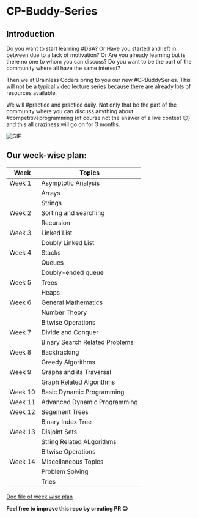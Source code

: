 # CP-Buddy-Series

## Introduction

Do you want to start learning #DSA?
Or Have you started and left in between due to a lack of motivation?
Or Are you already learning but is there no one to whom you can discuss?
Do you want to be the part of the community where all have the same interest?

Then we at Brainless Coders bring to you our new #CPBuddySeries. This will not be a typical video lecture series because there are already lots of resources available.

We will #practice and practice daily.
Not only that be the part of the community where you can discuss anything about #competitiveprogramming (of course not the answer of a live contest 😉) and this all craziness will go on for 3 months.

<img align="centre" alt="GIF" src="https://media.giphy.com/media/USV0ym3bVWQJJmNu3N/giphy.gif" />

## Our week-wise plan:

| **Week** | **Topics**                     |
| -------- | ------------------------------ |
| Week 1   | Asymptotic Analysis            |
|          | Arrays                         |
|          | Strings                        |
| Week 2   | Sorting and searching          |
|          | Recursion                      |
| Week 3   | Linked List                    |
|          | Doubly Linked List             |
| Week 4   | Stacks                         |
|          | Queues                         |
|          | Doubly-ended queue             |
| Week 5   | Trees                          |
|          | Heaps                          |
| Week 6   | General Mathematics            |
|          | Number Theory                  |
|          | Bitwise Operations             |
| Week 7   | Divide and Conquer             |
|          | Binary Search Related Problems |
| Week 8   | Backtracking                   |
|          | Greedy Algorithms              |
| Week 9   | Graphs and its Traversal       |
|          | Graph Related Algorithms       |
| Week 10  | Basic Dynamic Programming      |
| Week 11  | Advanced Dynamic Programming   |
| Week 12  | Segement Trees                 |
|          | Binary Index Tree              |
| Week 13  | Disjoint Sets                  |
|          | String Related ALgorithms      |
|          | Bitwise Operations             |
| Week 14  | Miscellaneous Topics           |
|          | Problem Solving                |
|          | Tries                          |

[Doc file of week wise plan](https://docs.google.com/document/d/1MPwoRmqIs0GA_z9xL8pTyc2lhOHRYwWY_BNPAxKhSW8/edit)

**Feel free to improve this repo by creating PR 😉**
